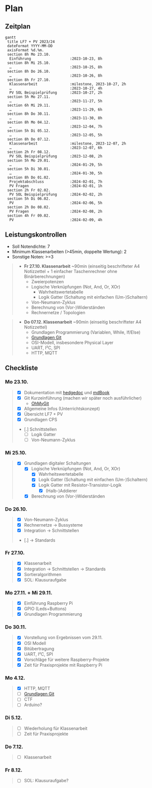 # Plan

## Zeitplan

```mermaid
gantt
 title LF7 + PV 2023/24
 dateFormat YYYY-MM-DD
 axisFormat %d.%m.
 section 8h Mo 23.10.
  Einführung                  :2023-10-23, 8h
 section 8h Mi 25.10.
  …                           :2023-10-25, 8h
 section 8h Do 26.10.
  …                           :2023-10-26, 8h
 section 8h Fr 27.10.
  Klassenarbeit               :milestone, 2023-10-27, 2h
  …                           :2023-10-27, 4h
  PV SOL Beispielprüfung      :2023-10-27, 2h
 section 5h Mo 27.11.
  …                           :2023-11-27, 5h
 section 6h Mi 29.11.
  …                           :2023-11-29, 6h
 section 8h Do 30.11.
  …                           :2023-11-30, 8h
 section 8h Mo 04.12.
  …                           :2023-12-04, 7h
 section 5h Di 05.12.
  …                           :2023-12-05, 5h
 section 8h Do 07.12.
  Klassenarbeit               :milestone, 2023-12-07, 2h
  …                           :2023-12-07, 6h
 section 2h Fr 08.12.
  PV SOL Beispielprüfung      :2023-12-08, 2h
 section 5h Mo 29.01.
  …                           :2024-01-29, 5h
 section 5h Di 30.01.
  …                           :2024-01-30, 5h
 section 8h Do 01.02.
  Projektabschluss            :2024-02-01, 7h
  PV Fragen                   :2024-02-01, 1h
 section 2h Fr 02.02.
  PV SOL Beispielprüfung      :2024-02-02, 2h
 section 5h Di 06.02.
  PV                          :2024-02-06, 5h
 section 2h Do 08.02.
  PV Fragen                   :2024-02-08, 2h
 section 4h Fr 09.02.
  PV                          :2024-02-09, 4h
```

## Leistungskontrollen

* Soll Notendichte: 7 
* Minimum Klassenarbeiten (>45min, doppelte Wertung): 2
* Sonstige Noten: >=3

> * **Fr 27.10. Klassenarbeit** ~90min (einseitig beschrifteter A4 Notizzettel + 1 einfacher Taschenrechner ohne Binärberechnungen)
>   * Zweierpotenzen
>   * Logische Verknüpfungen (Not, And, Or, XOr)
>     * Wahrheitswertetabelle
>     * Logik Gatter (Schaltung mit einfachen (Um-)Schaltern)
>   * Von-Neumann-Zyklus
>   * Berechnung von (Vor-)Widerständen
>   * Rechnernetze / Topologien

> * **Do 07.12. Klassenarbeit** ~90min (einseitig beschrifteter A4 Notizzettel)
>   * Grundlagen Programmierung (Variablen, While, If/Else)
>   * [Grundlagen Git](https://johannesloetzsch.github.io/linux-praktikum/versionskontrolle.html)
>   * OSI-Modell, insbesondere Physical Layer
>   * UART, I²C, SPI
>   * HTTP, MQTT

## Checkliste

### Mo 23.10.
> - [x] Dokumentation mit [hedgedoc](https://hedgedoc.c3d2.de/) und [mdBook](https://rust-lang.github.io/mdBook/)
> - [x] Git Kurzeinführung (machen wir später noch ausführlicher)
>   * [OhMyGit](https://ohmygit.org/)
> - [x] Allgemeine Infos (Unterrichtskonzept)
> - [x] Übersicht LF7 + PV
> - [x] Grundlagen CPS
> - [.] Schnittstellen
>   - [ ] Logik Gatter
>   - [ ] Von-Neumann-Zyklus

### Mi 25.10.
> - [x] Grundlagen digitaler Schaltungen
>   - [x] Logische Verknüpfungen (Not, And, Or, XOr)
>     - [x] Wahrheitswertetabelle
>     - [x] Logik Gatter (Schaltung mit einfachen (Um-)Schaltern)
>     - [x] Logik Gatter mit Resistor-Transistor-Logik
>       - [x] (Halb-)Addierer
>   - [x] Berechnung von (Vor-)Widerständen

### Do 26.10.
> - [x] Von-Neumann-Zyklus
> - [x] Rechnernetze -> Bussysteme
> - [x] Integration -> Schnittstellen
> -   [.] -> Standards

### Fr 27.10.
> - [x] Klassenarbeit
> - [x] Integration -> Schnittstellen -> Standards
> - [x] Sortieralgorithmen
> - [x] SOL: Klausuraufgabe

### Mo 27.11. + Mi 29.11.
> - [x] Einführung Raspberry Pi
> - [x] GPIO (Leds+Buttons)
> - [x] Grundlagen Programmierung

### Do 30.11.
> - [x] Vorstellung von Ergebnissen vom 29.11.
> - [x] OSI Modell
> - [x] Bitübertragung
> - [x] UART, I²C, SPI
> - [x] Vorschläge für weitere Raspberry-Projekte
> - [x] Zeit für Praxisprojekte mit Raspberry Pi

### Mo 4.12.
> - [x] HTTP, MQTT
> - [ ] [Grundlagen Git](https://johannesloetzsch.github.io/linux-praktikum/versionskontrolle.html)
> - [ ] CTF
> - [ ] Arduino?
### Di 5.12.
> - [ ] Wiederholung für Klassenarbeit
> - [ ] Zeit für Praxisprojekte
### Do 7.12.
> - [ ] Klassenarbeit
### Fr 8.12.
> - [ ] SOL: Klausuraufgabe? 
